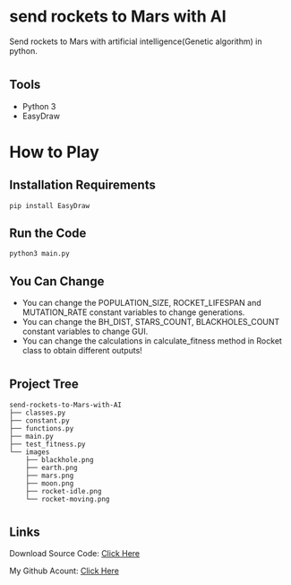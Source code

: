 # send rockets to Mars with AI
Send rockets to Mars with artificial intelligence(Genetic algorithm) in python.

#
## Tools

- Python 3
- EasyDraw

#
# How to Play

## Installation Requirements
```
pip install EasyDraw
```

## Run the Code

```
python3 main.py
```

## You Can Change
- You can change the POPULATION_SIZE, ROCKET_LIFESPAN and MUTATION_RATE constant variables to change generations.
- You can change the BH_DIST, STARS_COUNT, BLACKHOLES_COUNT constant variables to change GUI.
- You can change the calculations in calculate_fitness method in Rocket class to obtain different outputs!

#
## Project Tree
```
send-rockets-to-Mars-with-AI
├── classes.py
├── constant.py
├── functions.py
├── main.py
├── test_fitness.py
└── images
    ├── blackhole.png
    ├── earth.png 
    ├── mars.png
    ├── moon.png
    ├── rocket-idle.png
    └── rocket-moving.png
```

#
## Links


Download Source Code: [Click Here](https://github.com/dori-dev/send-rockets-to-Mars-with-AI/archive/refs/heads/main.zip)

My Github Acount: [Click Here](https://github.com/dori-dev/)

